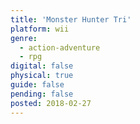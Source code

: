 ```yaml
---
title: 'Monster Hunter Tri'
platform: wii
genre:
  - action-adventure
  - rpg
digital: false
physical: true
guide: false
pending: false
posted: 2018-02-27
---
```

